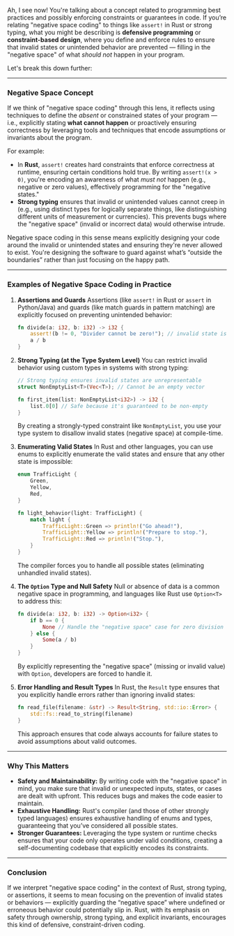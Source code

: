 Ah, I see now! You're talking about a concept related to programming best practices and possibly enforcing constraints or guarantees in code. If you’re relating "negative space coding" to things like `assert!` in Rust or strong typing, what you might be describing is **defensive programming** or **constraint-based design**, where you define and enforce rules to ensure that invalid states or unintended behavior are prevented — filling in the "negative space" of what *should not* happen in your program.

Let's break this down further:

---

### **Negative Space Concept**
If we think of "negative space coding" through this lens, it reflects using techniques to define the *absent* or constrained states of your program — i.e., explicitly stating **what cannot happen** or proactively ensuring correctness by leveraging tools and techniques that encode assumptions or invariants about the program.

For example:
- In **Rust**, `assert!` creates hard constraints that enforce correctness at runtime, ensuring certain conditions hold true. By writing `assert!(x > 0)`, you're encoding an awareness of what *must not* happen (e.g., negative or zero values), effectively programming for the "negative states."
- **Strong typing** ensures that invalid or unintended values cannot creep in (e.g., using distinct types for logically separate things, like distinguishing different units of measurement or currencies). This prevents bugs where the "negative space" (invalid or incorrect data) would otherwise intrude.

Negative space coding in this sense means explicitly designing your code around the invalid or unintended states and ensuring they're never allowed to exist. You're designing the software to guard against what’s “outside the boundaries” rather than just focusing on the happy path.

---

### **Examples of Negative Space Coding in Practice**

1. **Assertions and Guards**
   Assertions (like `assert!` in Rust or `assert` in Python/Java) and guards (like match guards in pattern matching) are explicitly focused on preventing unintended behavior:
   ```rust
   fn divide(a: i32, b: i32) -> i32 {
       assert!(b != 0, "Divider cannot be zero!"); // invalid state is "negative space"
       a / b
   }
   ```

2. **Strong Typing (at the Type System Level)**
   You can restrict invalid behavior using custom types in systems with strong typing:
   ```rust
   // Strong typing ensures invalid states are unrepresentable
   struct NonEmptyList<T>(Vec<T>); // Cannot be an empty vector

   fn first_item(list: NonEmptyList<i32>) -> i32 {
       list.0[0] // Safe because it's guaranteed to be non-empty
   }
   ```
   By creating a strongly-typed constraint like `NonEmptyList`, you use your type system to disallow invalid states (negative space) at compile-time.

3. **Enumerating Valid States**
   In Rust and other languages, you can use enums to explicitly enumerate the valid states and ensure that any other state is impossible:
   ```rust
   enum TrafficLight {
       Green,
       Yellow,
       Red,
   }

   fn light_behavior(light: TrafficLight) {
       match light {
           TrafficLight::Green => println!("Go ahead!"),
           TrafficLight::Yellow => println!("Prepare to stop."),
           TrafficLight::Red => println!("Stop."),
       }
   }
   ```
   The compiler forces you to handle all possible states (eliminating unhandled invalid states).

4. **The `Option` Type and Null Safety**
   Null or absence of data is a common negative space in programming, and languages like Rust use `Option<T>` to address this:
   ```rust
   fn divide(a: i32, b: i32) -> Option<i32> {
       if b == 0 {
           None // Handle the "negative space" case for zero division
       } else {
           Some(a / b)
       }
   }
   ```
   By explicitly representing the "negative space" (missing or invalid value) with `Option`, developers are forced to handle it.

5. **Error Handling and Result Types**
   In Rust, the `Result` type ensures that you explicitly handle errors rather than ignoring invalid states:
   ```rust
   fn read_file(filename: &str) -> Result<String, std::io::Error> {
       std::fs::read_to_string(filename)
   }
   ```
   This approach ensures that code always accounts for failure states to avoid assumptions about valid outcomes.

---

### **Why This Matters**
- **Safety and Maintainability:** By writing code with the "negative space" in mind, you make sure that invalid or unexpected inputs, states, or cases are dealt with upfront. This reduces bugs and makes the code easier to maintain.
- **Exhaustive Handling:** Rust's compiler (and those of other strongly typed languages) ensures exhaustive handling of enums and types, guaranteeing that you’ve considered all possible states.
- **Stronger Guarantees:** Leveraging the type system or runtime checks ensures that your code only operates under valid conditions, creating a self-documenting codebase that explicitly encodes its constraints.

---

### **Conclusion**
If we interpret "negative space coding" in the context of Rust, strong typing, or assertions, it seems to mean focusing on the prevention of invalid states or behaviors — explicitly guarding the “negative space” where undefined or erroneous behavior could potentially slip in. Rust, with its emphasis on safety through ownership, strong typing, and explicit invariants, encourages this kind of defensive, constraint-driven coding.